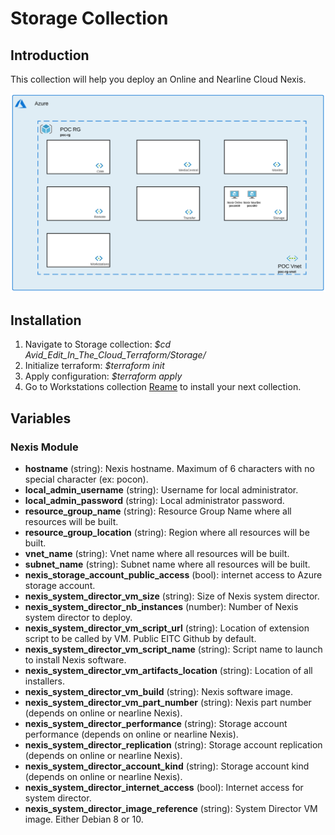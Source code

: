 # Storage Collection

## Introduction

This collection will help you deploy an Online and Nearline Cloud Nexis. 

![current + Next Version](./storage.png)

## Installation 

1. Navigate to Storage collection: *$cd Avid_Edit_In_The_Cloud_Terraform/Storage/*
1. Initialize terraform: *$terraform init*
1. Apply configuration: *$terraform apply*
1. Go to Workstations collection [Reame](https://github.com/avid-technology/VideoEditorialInTheCloud/tree/master/Avid_Edit_In_The_Cloud_Terraform/Workstations) to install your next collection. 

## Variables

### Nexis Module

- **hostname** (string): Nexis hostname. Maximum of 6 characters with no special character (ex: pocon).
- **local_admin_username** (string): Username for local administrator.              
- **local_admin_password** (string): Local administrator password.
- **resource_group_name** (string): Resource Group Name where all resources will be built.
- **resource_group_location** (string): Region where all resources will be built.
- **vnet_name** (string): Vnet name where all resources will be built. 
- **subnet_name** (string): Subnet name where all resources will be built. 
- **nexis_storage_account_public_access** (bool): internet access to Azure storage account.
- **nexis_system_director_vm_size** (string): Size of Nexis system director.
- **nexis_system_director_nb_instances** (number): Number of Nexis system director to deploy.
- **nexis_system_director_vm_script_url** (string): Location of extension script to be called by VM. Public EITC Github by default.
- **nexis_system_director_vm_script_name** (string): Script name to launch to install Nexis software.
- **nexis_system_director_vm_artifacts_location** (string): Location of all installers.
- **nexis_system_director_vm_build** (string): Nexis software image.
- **nexis_system_director_vm_part_number** (string): Nexis part number (depends on online or nearline Nexis). 
- **nexis_system_director_performance** (string): Storage account performance (depends on online or nearline Nexis). 
- **nexis_system_director_replication** (string): Storage account replication (depends on online or nearline Nexis).
- **nexis_system_director_account_kind** (string): Storage account kind (depends on online or nearline Nexis).
- **nexis_system_director_internet_access** (bool): Internet access for system director.
- **nexis_system_director_image_reference** (string): System Director VM image. Either Debian 8 or 10.
